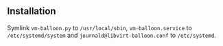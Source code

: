 ## Installation

Symlink `vm-balloon.py` to `/usr/local/sbin`, `vm-balloon.service` to `/etc/systemd/system` and `journald@libvirt-balloon.conf` to `/etc/systemd`.
